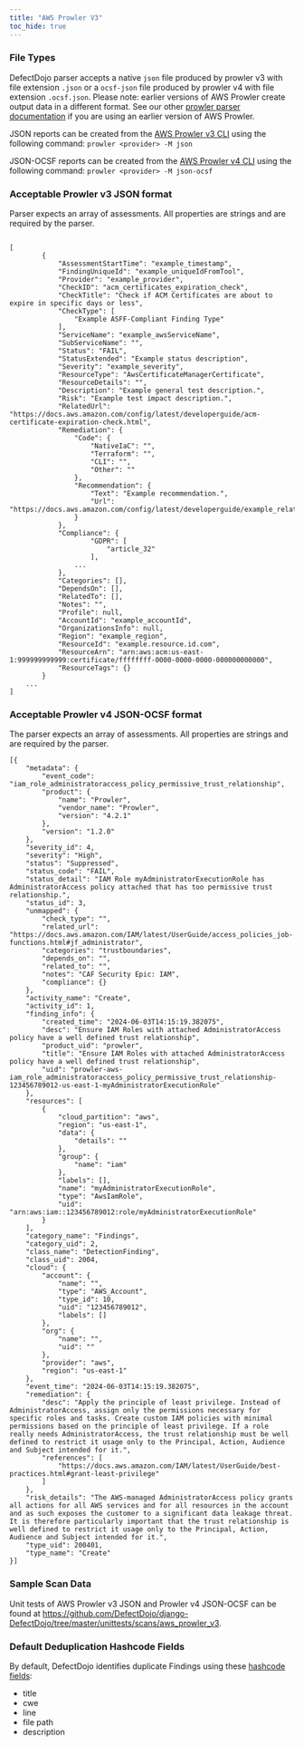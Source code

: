 ```yaml
---
title: "AWS Prowler V3"
toc_hide: true
---
```


### File Types
DefectDojo parser accepts a native `json` file produced by prowler v3 with file extension `.json` or a `ocsf-json` file produced by prowler v4 with file extension `.ocsf.json`. 
Please note: earlier versions of AWS Prowler create output data in a different format. See our other [prowler parser documentation](https://documentation.defectdojo.com/integrations/parsers/file/aws_prowler/) if you are using an earlier version of AWS Prowler. 

JSON reports can be created from the [AWS Prowler v3 CLI](https://docs.prowler.com/projects/prowler-open-source/en/v3/tutorials/reporting/#json) using the following command: `prowler <provider> -M json`

JSON-OCSF reports can be created from the [AWS Prowler v4 CLI](https://docs.prowler.cloud/en/latest/tutorials/reporting/#json) using the following command: `prowler <provider> -M json-ocsf`


### Acceptable Prowler v3 JSON format
Parser expects an array of assessments. All properties are strings and are required by the parser.

~~~

[
        {
            "AssessmentStartTime": "example_timestamp",
            "FindingUniqueId": "example_uniqueIdFromTool",
            "Provider": "example_provider",
            "CheckID": "acm_certificates_expiration_check",
            "CheckTitle": "Check if ACM Certificates are about to expire in specific days or less",
            "CheckType": [
                "Example ASFF-Compliant Finding Type"
            ],
            "ServiceName": "example_awsServiceName",
            "SubServiceName": "",
            "Status": "FAIL",
            "StatusExtended": "Example status description",
            "Severity": "example_severity",
            "ResourceType": "AwsCertificateManagerCertificate",
            "ResourceDetails": "",
            "Description": "Example general test description.",
            "Risk": "Example test impact description.",
            "RelatedUrl": "https://docs.aws.amazon.com/config/latest/developerguide/acm-certificate-expiration-check.html",
            "Remediation": {
                "Code": {
                    "NativeIaC": "",
                    "Terraform": "",
                    "CLI": "",
                    "Other": ""
                },
                "Recommendation": {
                    "Text": "Example recommendation.",
                    "Url": "https://docs.aws.amazon.com/config/latest/developerguide/example_related_documentation.html"
                }
            },
            "Compliance": {
                    "GDPR": [
                        "article_32"
                    ],
                ...
            },
            "Categories": [],
            "DependsOn": [],
            "RelatedTo": [],
            "Notes": "",
            "Profile": null,
            "AccountId": "example_accountId",
            "OrganizationsInfo": null,
            "Region": "example_region",
            "ResourceId": "example.resource.id.com",
            "ResourceArn": "arn:aws:acm:us-east-1:999999999999:certificate/ffffffff-0000-0000-0000-000000000000",
            "ResourceTags": {}
        }
    ...
]

~~~

### Acceptable Prowler v4 JSON-OCSF format
The parser expects an array of assessments. All properties are strings and are required by the parser.

~~~
[{
    "metadata": {
        "event_code": "iam_role_administratoraccess_policy_permissive_trust_relationship",
        "product": {
            "name": "Prowler",
            "vendor_name": "Prowler",
            "version": "4.2.1"
        },
        "version": "1.2.0"
    },
    "severity_id": 4,
    "severity": "High",
    "status": "Suppressed",
    "status_code": "FAIL",
    "status_detail": "IAM Role myAdministratorExecutionRole has AdministratorAccess policy attached that has too permissive trust relationship.",
    "status_id": 3,
    "unmapped": {
        "check_type": "",
        "related_url": "https://docs.aws.amazon.com/IAM/latest/UserGuide/access_policies_job-functions.html#jf_administrator",
        "categories": "trustboundaries",
        "depends_on": "",
        "related_to": "",
        "notes": "CAF Security Epic: IAM",
        "compliance": {}
    },
    "activity_name": "Create",
    "activity_id": 1,
    "finding_info": {
        "created_time": "2024-06-03T14:15:19.382075",
        "desc": "Ensure IAM Roles with attached AdministratorAccess policy have a well defined trust relationship",
        "product_uid": "prowler",
        "title": "Ensure IAM Roles with attached AdministratorAccess policy have a well defined trust relationship",
        "uid": "prowler-aws-iam_role_administratoraccess_policy_permissive_trust_relationship-123456789012-us-east-1-myAdministratorExecutionRole"
    },
    "resources": [
        {
            "cloud_partition": "aws",
            "region": "us-east-1",
            "data": {
                "details": ""
            },
            "group": {
                "name": "iam"
            },
            "labels": [],
            "name": "myAdministratorExecutionRole",
            "type": "AwsIamRole",
            "uid": "arn:aws:iam::123456789012:role/myAdministratorExecutionRole"
        }
    ],
    "category_name": "Findings",
    "category_uid": 2,
    "class_name": "DetectionFinding",
    "class_uid": 2004,
    "cloud": {
        "account": {
            "name": "",
            "type": "AWS_Account",
            "type_id": 10,
            "uid": "123456789012",
            "labels": []
        },
        "org": {
            "name": "",
            "uid": ""
        },
        "provider": "aws",
        "region": "us-east-1"
    },
    "event_time": "2024-06-03T14:15:19.382075",
    "remediation": {
        "desc": "Apply the principle of least privilege. Instead of AdministratorAccess, assign only the permissions necessary for specific roles and tasks. Create custom IAM policies with minimal permissions based on the principle of least privilege. If a role really needs AdministratorAccess, the trust relationship must be well defined to restrict it usage only to the Principal, Action, Audience and Subject intended for it.",
        "references": [
            "https://docs.aws.amazon.com/IAM/latest/UserGuide/best-practices.html#grant-least-privilege"
        ]
    },
    "risk_details": "The AWS-managed AdministratorAccess policy grants all actions for all AWS services and for all resources in the account and as such exposes the customer to a significant data leakage threat. It is therefore particularly important that the trust relationship is well defined to restrict it usage only to the Principal, Action, Audience and Subject intended for it.",
    "type_uid": 200401,
    "type_name": "Create"
}]

~~~

### Sample Scan Data
Unit tests of AWS Prowler v3 JSON and Prowler v4 JSON-OCSF can be found at https://github.com/DefectDojo/django-DefectDojo/tree/master/unittests/scans/aws_prowler_v3.

### Default Deduplication Hashcode Fields
By default, DefectDojo identifies duplicate Findings using these [hashcode fields](https://docs.defectdojo.com/en/working_with_findings/finding_deduplication/about_deduplication/):

- title
- cwe
- line
- file path
- description
